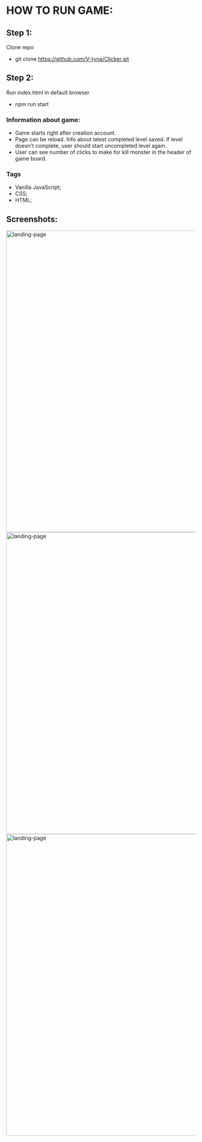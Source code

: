 # HOW TO RUN GAME:

## Step 1:

Clone repo

- git clone https://github.com/V-tyna/Clicker.git

## Step 2:

Run index.html in default browser

- npm run start

### Information about game:

- Game starts right after creation account.
- Page can be reload. Info about latest completed level saved. If level doesn't complete, user should start uncompleted level again.
- User can see number of clicks to make for kill monster in the header of game board.

### Tags

- Vanilla JavaScript;
- CSS;
- HTML;

## Screenshots:

<img width="800" alt="landing-page" src="https://user-images.githubusercontent.com/78938313/231465926-a6298fd1-7ba2-44e2-aba6-a264ea2bd982.JPG" />
<img width="800" alt="landing-page" src="https://user-images.githubusercontent.com/78938313/231465777-04c1718c-562e-4540-beb0-d800bf999b68.JPG" />
<img width="800" alt="landing-page" src="https://user-images.githubusercontent.com/78938313/231465857-ffe9e687-0ff6-485f-bef2-8221a3a9672e.JPG" />
